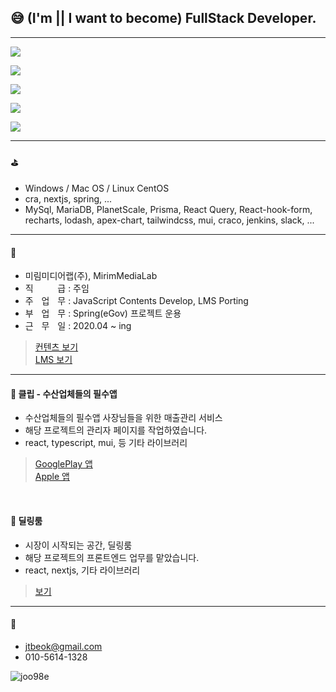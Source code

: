 ## 😅 (I'm || I want to become) FullStack Developer.  

---

<!-- #### 📑 **제가** 공부하는 것은 -->
 <p><img src="https://img.shields.io/badge/javascript-F7DF1E?style=for-the-badge&logo=javascript&logoColor=black" /></p>
 <p><img src="https://img.shields.io/badge/React-61DAFB?style=for-the-badge&logo=React&logoColor=black" /></p>
 <p><img src="https://img.shields.io/badge/ReactQuery-FF4154?style=for-the-badge&logo=ReactQuery&logoColor=white" /></p>
 <p><img src="https://img.shields.io/badge/TypeScript-3178C6?style=for-the-badge&logo=TypeScript&logoColor=FFFFFF" /></p>
 <p><img src="https://img.shields.io/badge/Next.js-white?style=for-the-badge&logo=Next.js&logoColor=000000" /></p>

 <!-- <p><img src="https://img.shields.io/badge/NestJs-E0234E?style=for-the-badge&logo=NestJs&logoColor=white" /></p> -->

---
<!-- #### ⛳️ **제가** 이용해본 것은 -->
#### ⛳️
 - Windows / Mac OS / Linux CentOS
 - cra, nextjs, spring, ...
 - MySql, MariaDB, PlanetScale, Prisma, React Query, React-hook-form, recharts, lodash, apex-chart, tailwindcss, mui, craco, jenkins, slack,  ...
---

<!-- #### 📆 **제가** 근무한 곳은 -->
#### 📆
<!-- #### 📆 **저는** 이런 것을 경험하고 있습니다. -->

 - 미림미디어랩(주), MirimMediaLab
 - 직ㅤㅤㅤ급 : 주임
 - 주ㅤ업ㅤ무 : JavaScript Contents Develop, LMS Porting
 - 부ㅤ업ㅤ무 : Spring(eGov) 프로젝트 운용
 - 근ㅤ무ㅤ일 : 2020.04 ~ ing

 > [컨텐츠 보기](https://proxy.learningfit.co.kr/K_Credit/2022/01/01/01.html) <br />
 > [LMS 보기](https://yipa.learningfit.co.kr)
---

<!-- #### 📂 **제가** 경험한 것은 -->
#### 📂 클립 - 수산업체들의 필수앱
 <!-- - 오늘식탁(주) -->
 - 수산업체들의 필수앱 사장님들을 위한 매출관리 서비스
 - 해당 프로젝트의 관리자 페이지를 작업하였습니다.
 - react, typescript, mui, 등 기타 라이브러리
 > [GooglePlay 앱](https://play.google.com/store/apps/details?id=com.rightcode.cliip) <br />
 > [Apple 앱](https://apps.apple.com/kr/app/%ED%81%B4%EB%A6%BD-%EC%88%98%EC%82%B0%EC%97%85%EC%B2%B4%EB%93%A4%EC%9D%98-%ED%95%84%EC%88%98%EC%95%B1/id1601608191)
<br />

#### 📂 딜링룸
 <!-- - 위클립스 -->
 - 시장이 시작되는 공간, 딜링룸
 - 해당 프로젝트의 프론트엔드 업무를 맡았습니다.
 - react, nextjs, 기타 라이브러리
 
 > [보기](https://dealingroom.net/)
---
 
<!-- #### 💬 **저는** 이렇게 대화합니다. -->
<!-- something -->

<!-- #### 🤙 **저에게** 연락하세요! -->
#### 🤙
 - jtbeok@gmail.com
 - 010-5614-1328

![joo98e](https://github-readme-stats.vercel.app/api?username=joo98e&show_icons=true)

<!-- - 🔭 I’m currently working on ...
- 🌱 I’m currently learning ...
- 👯 I’m looking to collaborate on ...
- 🤔 I’m looking for help with ...
- 💬 Ask me about ...
- 📫 How to reach me: ...
- 😄 Pronouns: ...
- ⚡ Fun fact: ... -->
